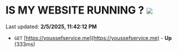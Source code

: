 # IS MY WEBSITE RUNNING ? [![](https://img.shields.io/static/v1?label=Sponsor&message=%E2%9D%A4&logo=GitHub&color=%23fe8e86)](https://github.com/sponsors/Youssef-Lehmam)

Last updated: **2/5/2025, 11:42:12 PM**

- `GET` [https://youssefservice.me](https://youssefservice.me) - **Up** (333ms)
